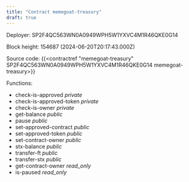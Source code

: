 ```yaml
---
title: "Contract memegoat-treasury"
draft: true
---
```

Deployer: SP2F4QC563WN0A0949WPH5W1YXVC4M1R46QKE0G14


 



Block height: 154687 (2024-06-20T20:17:43.000Z)

Source code: {{<contractref "memegoat-treasury" SP2F4QC563WN0A0949WPH5W1YXVC4M1R46QKE0G14 memegoat-treasury>}}

Functions:

* check-is-approved _private_
* check-is-approved-token _private_
* check-is-owner _private_
* get-balance _public_
* pause _public_
* set-approved-contract _public_
* set-approved-token _public_
* set-contract-owner _public_
* stx-balance _public_
* transfer-ft _public_
* transfer-stx _public_
* get-contract-owner _read_only_
* is-paused _read_only_
